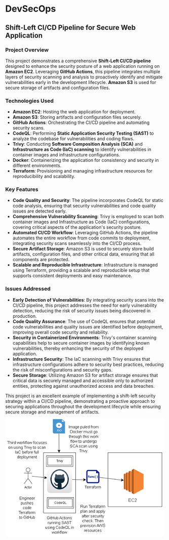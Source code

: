 # DevSecOps
Shift-Left CI/CD Pipeline for Secure Web Application
----------------------------------------------------

### Project Overview

This project demonstrates a comprehensive **Shift-Left CI/CD pipeline** designed to enhance the security posture of a web application running on **Amazon EC2**. Leveraging **GitHub Actions**, this pipeline integrates multiple layers of security scanning and analysis to proactively identify and mitigate vulnerabilities early in the development lifecycle. **Amazon S3** is used for secure storage of artifacts and configuration files.

### Technologies Used

-   **Amazon EC2**: Hosting the web application for deployment.
-   **Amazon S3**: Storing artifacts and configuration files securely.
-   **GitHub Actions**: Orchestrating the CI/CD pipeline and automating security scans.
-   **CodeQL**: Performing **Static Application Security Testing (SAST)** to analyze the codebase for vulnerabilities and coding flaws.
-   **Trivy**: Conducting **Software Composition Analysis (SCA)** and **Infrastructure as Code (IaC) scanning** to identify vulnerabilities in container images and infrastructure configurations.
-   **Docker**: Containerizing the application for consistency and security in different environments.
-   **Terraform**: Provisioning and managing infrastructure resources for reproducibility and scalability.

### Key Features

-   **Code Quality and Security**: The pipeline incorporates CodeQL for static code analysis, ensuring that security vulnerabilities and code quality issues are detected early.
-   **Comprehensive Vulnerability Scanning**: Trivy is employed to scan both container images and Infrastructure as Code (IaC) configurations, covering critical aspects of the application's security posture.
-   **Automated CI/CD Workflow**: Leveraging GitHub Actions, the pipeline automates the entire workflow from code commits to deployment, integrating security scans seamlessly into the CI/CD process.
-   **Secure Artifact Storage**: Amazon S3 is used to securely store build artifacts, configuration files, and other critical data, ensuring that all components are protected.
-   **Scalable and Reproducible Infrastructure**: Infrastructure is managed using Terraform, providing a scalable and reproducible setup that supports consistent deployments and easy maintenance.

### Issues Addressed

-   **Early Detection of Vulnerabilities**: By integrating security scans into the CI/CD pipeline, this project addresses the need for early vulnerability detection, reducing the risk of security issues being discovered in production.
-   **Code Quality Assurance**: The use of CodeQL ensures that potential code vulnerabilities and quality issues are identified before deployment, improving overall code security and reliability.
-   **Security in Containerized Environments**: Trivy's container scanning capabilities help to secure container images by identifying known vulnerabilities, thereby enhancing the security of the deployed application.
-   **Infrastructure Security**: The IaC scanning with Trivy ensures that infrastructure configurations adhere to security best practices, reducing the risk of misconfigurations and security gaps.
-   **Secure Storage**: Utilizing Amazon S3 for artifact storage ensures that critical data is securely managed and accessible only to authorized entities, protecting against unauthorized access and data breaches.

This project is an excellent example of implementing a shift-left security strategy within a CI/CD pipeline, demonstrating a proactive approach to securing applications throughout the development lifecycle while ensuring secure storage and management of artifacts.  

![alt text](image.png)
